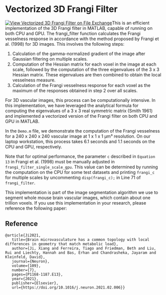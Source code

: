 # Vectorized 3D Frangi Filter
[![View Vectorized 3D Frangi Filter on File Exchange](https://www.mathworks.com/matlabcentral/images/matlab-file-exchange.svg)](https://www.mathworks.com/matlabcentral/fileexchange/127564-vectorized-3d-frangi-filter)This is an efficient implementation of the 3D Frangi filter in MATLAB, capable of running on both CPU and GPU. The frangi_filter function calculates the Frangi vesselness response in accordance with the method proposed by Frangi et al. (1998) for 3D images. This involves the following steps:

1. Calculation of the gamma-normalized gradient of the image after Gaussian filtering on multiple scales.
2. Computation of the Hessian matrix for each voxel in the image at each scale, followed by the computation of the three eigenvalues of the 3 x 3 Hessian matrix. These eigenvalues are then combined to obtain the local vesselness measure.
3. Calculation of the Frangi vesselness response for each voxel as the maximum of the responses obtained in step 2 over all scales.

For 3D vascular images, this process can be computationally intensive. In this implementation, we have leveraged the analytical formula for computing the eigenvalues of a 3 x 3 real symmetric matrix (Smith 1961) and implemented a vectorized version of the Frangi filter on both CPU and GPU in MATLAB.

In the `Demo.m` file, we demonstrate the computation of the Frangi vesselness for a 240 x 240 x 240 vascular image at 1 x 1 x 1 µm³ resolution. On our laptop workstation, this process takes 6.1 seconds and 1.1 seconds on the CPU and GPU, respectively.

Note that for optimal performance, the parameter `c` described in `Equation 13` in Frangi et al. (1998) must be manually adjusted in `frangi_filter_single_scale_gpu`. This value can be determined by running the computation on the CPU for some test datasets and printing `frangi_c` for multiple scales by uncommenting `disp(frangi_c);` in Line 71 of `frangi_filter`.

This implementation is part of the image segmentation algorithm we use to segment whole mouse brain vascular images, which contain about one trillion voxels. If you use this implementation in your research, please reference the following paper:

## Reference

    @article{Ji2021,
       title={Brain microvasculature has a common topology with local differences in geometry that match metabolic load},
       author={Ji, Xiang and Ferreira, Tiago and Friedman, Beth and Liu, Rui and Liechty, Hannah and Bas, Erhan and Chandrasheka, Jayaram and Kleinfeld, David}, 
       journal={Neuron},
       volume={109},
       number={7},
       pages={P1168-1187.E13},
       year={2021},
       publisher={Elsevier},
       url={https://doi.org/10.1016/j.neuron.2021.02.006}}